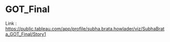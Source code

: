 # GOT_Final
Link : https://public.tableau.com/app/profile/subha.brata.howlader/viz/SubhaBrata_GOT_Final/Story1
